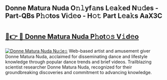 ## Donne Matura Nuda O𝚗𝚕yf𝚊ns L𝚎a𝚔ed N𝚞𝚍es - Part-QBs P𝚑𝚘tos Vi𝚍𝚎o - H𝚘𝚝 Part L𝚎a𝚔s AaX3C

# <h2><a href="http://kfbdkq.oniu.top/?m=Donne+Matura+Nuda">🔗👉 🔴 Donne Matura Nuda P𝚑ot𝚘𝚜 V𝚒d𝚎o</a></h2>

[![Donne Matura Nuda Nu𝚍e𝚜](https://i.imgur.com/0qMVB7G.gif)](http://kfbdkq.oniu.top/?m=Donne+Matura+Nuda)
Web-based artist and amusement giver Donne Matura Nuda, acclaimed for disseminating dance and lifestyle knowledge through popular dance trends and brief videos. Trailblazing scientist researcher Donne Matura Nuda, recognized for their groundbreaking discoveries and commitment to advancing knowledge.  
